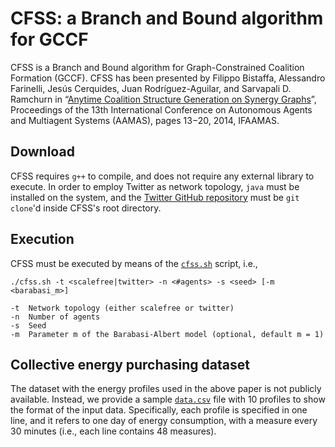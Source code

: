 CFSS: a Branch and Bound algorithm for GCCF
===================
CFSS is a Branch and Bound algorithm for Graph-Constrained Coalition Formation (GCCF). CFSS has been presented by Filippo Bistaffa, Alessandro Farinelli, Jesús Cerquides, Juan Rodríguez-Aguilar, and Sarvapali D. Ramchurn in “[Anytime Coalition Structure Generation on Synergy Graphs](http://www.aamas-conference.org/Proceedings/aamas2014/aamas/p13.pdf)”, Proceedings of the 13th International Conference on Autonomous Agents and Multiagent Systems (AAMAS), pages 13−20, 2014, IFAAMAS.

Download
----------
CFSS requires `g++` to compile, and does not require any external library to execute. In order to employ Twitter as network topology, `java` must be installed on the system, and the [Twitter GitHub repository](https://github.com/filippobistaffa/twitter) must be `git clone`'d inside CFSS's root directory.

Execution
----------
CFSS must be executed by means of the [`cfss.sh`](cfss.sh) script, i.e.,
```
./cfss.sh -t <scalefree|twitter> -n <#agents> -s <seed> [-m <barabasi_m>]

-t	Network topology (either scalefree or twitter)
-n	Number of agents
-s	Seed
-m	Parameter m of the Barabasi-Albert model (optional, default m = 1)
```

Collective energy purchasing dataset
----------
The dataset with the energy profiles used in the above paper is not publicly available. Instead, we provide a sample [`data.csv`](data.csv) file with 10 profiles to show the format of the input data. Specifically, each profile is specified in one line, and it refers to one day of energy consumption, with a measure every 30 minutes (i.e., each line contains 48 measures).
